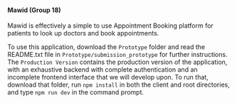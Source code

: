 #### Mawid (Group 18)

Mawid is effectively a simple to use Appointment Booking platform for patients to look up doctors and book appointments.

To use this application, download the ```Prototype``` folder and read the README.txt file in  ```Prototype/submission_prototype``` for further instructions.
The ```Production Version``` contains the production version of the application, with an exhaustive backend with complete authentication and an incomplete frontend interface that we will develop upon. To run that, download that folder, run ```npm install``` in both the client and root directories, and type ```npm run dev``` in the command prompt.

